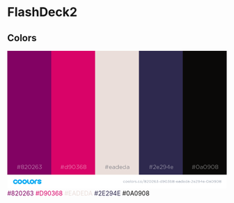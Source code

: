 # FlashDeck2

## Colors
![colors](./coolors1.png "color scheme")
<font color="#820263">#820263</font>
<font color="#D90368">#D90368</font>
<font color="#EADEDA">#EADEDA</font>
<font color="#2E294E">#2E294E</font>
<font color="#0A0908">#0A0908</font>